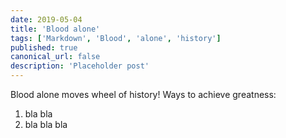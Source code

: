 ```yaml
---
date: 2019-05-04
title: 'Blood alone'
tags: ['Markdown', 'Blood', 'alone', 'history']
published: true
canonical_url: false
description: 'Placeholder post'
---
```


Blood alone moves wheel of history!
Ways to achieve greatness:

1.  bla bla
2.  bla bla bla
